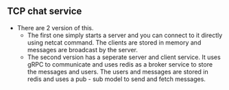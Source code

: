 ## TCP chat service
- There are 2 version of this.   
    - The first one simply starts a server and you can connect to it directly using netcat command. The clients are stored in memory and messages are broadcast by the server.  
    - The second version has a seperate server and client service. It uses gRPC to communicate and uses redis as a broker service to store the messages and users. The users and messages are stored in redis and uses a pub - sub model to send and fetch messages.  